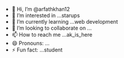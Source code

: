 - 👋 Hi, I’m @arfathkhan12
- 👀 I’m interested in ...starups
- 🌱 I’m currently learning ...web development
- 💞️ I’m looking to collaborate on ...
- 📫 How to reach me ...ak_is_here
- 😄 Pronouns: ...
- ⚡ Fun fact: ...student

<!---
arfathkhan12/arfathkhan12 is a ✨ special ✨ repository because its `README.md` (this file) appears on your GitHub profile.
You can click the Preview link to take a look at your changes.
--->
